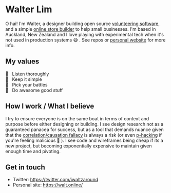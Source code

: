 # Walter Lim 

O hai! I'm Walter, a designer building open source [volunteering software](https://voluntarily.nz), and a simple [online store builder](https://swiftly.nz) to help small businesses. I'm based in Auckland, New Zealand and I love playing with experimental tech when it's not used in production systems 😅 .  See repos or [personal website](https://walt.online) for more info. 

## My values
🦄  &nbsp;&nbsp;Listen thoroughly<br>
🧐  &nbsp;&nbsp;Keep it simple <br>
🤺  &nbsp;&nbsp;Pick your battles<br>
💩  &nbsp;&nbsp;Do awesome good stuff

## How I work / What I believe 
I try to ensure everyone is on the same boat in terms of context and purpose before either designing or building. I see design research not as a guaranteed panacea for success, but as a tool that demands nuance given that the [correlation/causation fallacy](https://en.wikipedia.org/wiki/Correlation_does_not_imply_causation) is always a risk (or even [p-hacking](https://en.wikipedia.org/wiki/Data_dredging) if you're feeling malicious 🤮 ). I see code and wireframes being cheap if its a new project, but becoming exponentially expensive to maintain given enough time and pivoting.

## Get in touch
- Twitter: https://twitter.com/iwaltzaround
- Personal site: https://walt.online/
